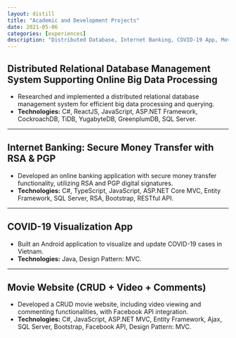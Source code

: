 ```yaml
---
layout: distill
title: "Academic and Development Projects"
date: 2021-05-06
categories: [experiences]
description: "Distributed Database, Internet Banking, COVID-19 App, Movie Website"
---
```


## Distributed Relational Database Management System Supporting Online Big Data Processing
- Researched and implemented a distributed relational database management system for efficient big data processing and querying.  
- **Technologies:** C#, ReactJS, JavaScript, ASP.NET Framework, CockroachDB, TiDB, YugabyteDB, GreenplumDB, SQL Server.

---

## Internet Banking: Secure Money Transfer with RSA & PGP
- Developed an online banking application with secure money transfer functionality, utilizing RSA and PGP digital signatures.  
- **Technologies:** C#, TypeScript, JavaScript, ASP.NET Core MVC, Entity Framework, SQL Server, RSA, Bootstrap, RESTful API.

---

## COVID-19 Visualization App
- Built an Android application to visualize and update COVID-19 cases in Vietnam.  
- **Technologies:** Java, Design Pattern: MVC.

---

## Movie Website (CRUD + Video + Comments)
- Developed a CRUD movie website, including video viewing and commenting functionalities, with Facebook API integration.  
- **Technologies:** C#, JavaScript, ASP.NET MVC, Entity Framework, Ajax, SQL Server, Bootstrap, Facebook API, Design Pattern: MVC.
